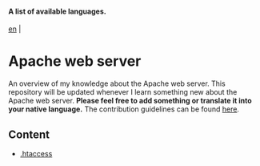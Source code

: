 #### A list of available languages.
[en](./README.md) |

# Apache web server
An overview of my knowledge about the Apache web server. This repository will be updated whenever I learn something new about the Apache web server. **Please feel free to add something or translate it into your native language.** The contribution guidelines can be found [here](./CONTRIBUTING.md).

## Content
- [.htaccess](./HTACCESS.md)

